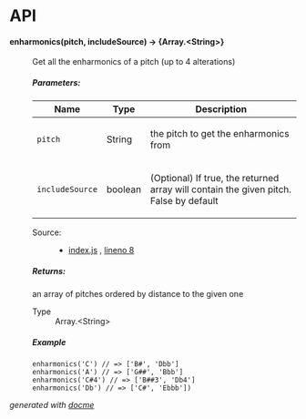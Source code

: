 # API


<!-- START docme generated API please keep comment here to allow auto update -->
<!-- DON'T EDIT THIS SECTION, INSTEAD RE-RUN docme TO UPDATE -->

<div>
<div class="jsdoc-githubify">
<section>
<article>
<div class="container-overview">
<dl class="details">
</dl>
</div>
<dl>
<dt>
<h4 class="name" id="enharmonics"><span class="type-signature"></span>enharmonics<span class="signature">(pitch, includeSource)</span><span class="type-signature"> &rarr; {Array.&lt;String>}</span></h4>
</dt>
<dd>
<div class="description">
<p>Get all the enharmonics of a pitch (up to 4 alterations)</p>
</div>
<h5>Parameters:</h5>
<table class="params">
<thead>
<tr>
<th>Name</th>
<th>Type</th>
<th class="last">Description</th>
</tr>
</thead>
<tbody>
<tr>
<td class="name"><code>pitch</code></td>
<td class="type">
<span class="param-type">String</span>
</td>
<td class="description last"><p>the pitch to get the enharmonics from</p></td>
</tr>
<tr>
<td class="name"><code>includeSource</code></td>
<td class="type">
<span class="param-type">boolean</span>
</td>
<td class="description last"><p>(Optional) If true, the returned array
will contain the given pitch. False by default</p></td>
</tr>
</tbody>
</table>
<dl class="details">
<dt class="tag-source">Source:</dt>
<dd class="tag-source"><ul class="dummy">
<li>
<a href="https://github.com/danigb/music.note.enharmonics/blob/master/index.js">index.js</a>
<span>, </span>
<a href="https://github.com/danigb/music.note.enharmonics/blob/master/index.js#L8">lineno 8</a>
</li>
</ul></dd>
</dl>
<h5>Returns:</h5>
<div class="param-desc">
<p>an array of pitches ordered by distance to the given one</p>
</div>
<dl>
<dt>
Type
</dt>
<dd>
<span class="param-type">Array.&lt;String></span>
</dd>
</dl>
<h5>Example</h5>
<pre class="prettyprint"><code>enharmonics('C') // => ['B#', 'Dbb']
enharmonics('A') // => ['G##', 'Bbb']
enharmonics('C#4') // => ['B##3', 'Db4']
enharmonics('Db') // => ['C#', 'Ebbb'])</code></pre>
</dd>
</dl>
</article>
</section>
</div>

*generated with [docme](https://github.com/thlorenz/docme)*
</div>
<!-- END docme generated API please keep comment here to allow auto update -->
